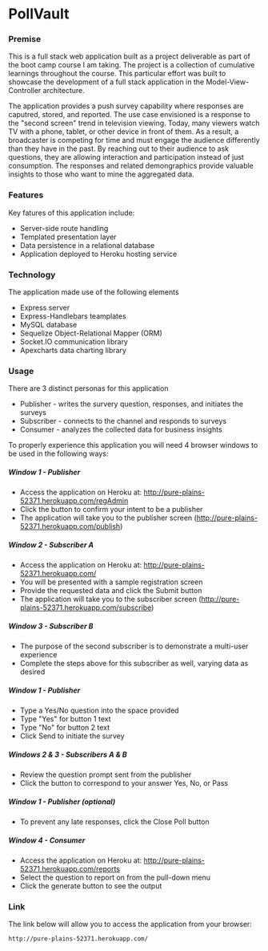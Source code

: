 # PollVault

### Premise
This is a full stack web application built as a project deliverable as part of the boot camp course I am taking.  The project is a
collection of cumulative learnings throughout the course.  This particular effort was built to showcase the development of a full stack 
application in the Model-View-Controller architecture.  

The application provides a push survey capability where responses are caputred, stored, and reported.  The use case envisioned is a
response to the "second screen" trend in television viewing.  Today, many viewers watch TV with a phone, tablet, or other device in 
front of them.  As a result, a broadcaster is competing for time and must engage the audience differently than they have in the past.
By reaching out to their audience to ask questions, they are allowing interaction and participation instead of just consumption.  The
responses and related demongraphics provide valuable insights to those who want to mine the aggregated data.


### Features
Key fatures of this application include:

* Server-side route handling
* Templated presentation layer
* Data persistence in a relational database
* Application deployed to Heroku hosting service

### Technology
The application made use of the following elements
* Express server 
* Express-Handlebars teamplates
* MySQL database 
* Sequelize Object-Relational Mapper (ORM)
* Socket.IO communication library
* Apexcharts data charting library

### Usage
There are 3 distinct personas for this application
* Publisher - writes the survery question, responses, and initiates the surveys
* Subscriber - connects to the channel and responds to surveys
* Consumer - analyzes the collected data for business insights

To properly experience this application you will need 4 browser windows to be used in the following ways:

##### Window 1 - Publisher
* Access the application on Heroku at:  http://pure-plains-52371.herokuapp.com/regAdmin
* Click the button to confirm your intent to be a publisher
* The application will take you to the publisher screen (http://pure-plains-52371.herokuapp.com/publish)

##### Window 2 - Subscriber A
* Access the application on Heroku at:  http://pure-plains-52371.herokuapp.com/
* You will be presented with a sample registration screen
* Provide the requested data and click the Submit button
* The application will take you to the subscriber screen (http://pure-plains-52371.herokuapp.com/subscribe)

##### Window 3 - Subscriber B
* The purpose of the second subscriber is to demonstrate a multi-user experience
* Complete the steps above for this subscriber as well, varying data as desired

##### Window 1 - Publisher
* Type a Yes/No question into the space provided
* Type "Yes" for button 1 text
* Type "No" for button 2 text
* Click Send to initiate the survey

##### Windows 2 & 3 - Subscribers A & B
* Review the question prompt sent from the publisher
* Click the button to correspond to your answer Yes, No, or Pass

##### Window 1 - Publisher (optional)
* To prevent any late responses, click the Close Poll button

##### Window 4 - Consumer
* Access the application on Heroku at:  http://pure-plains-52371.herokuapp.com/reports
* Select the question to report on from the pull-down menu
* Click the generate button to see the output

### Link
The link below will allow you to access the application from your browser:

    http://pure-plains-52371.herokuapp.com/ 

